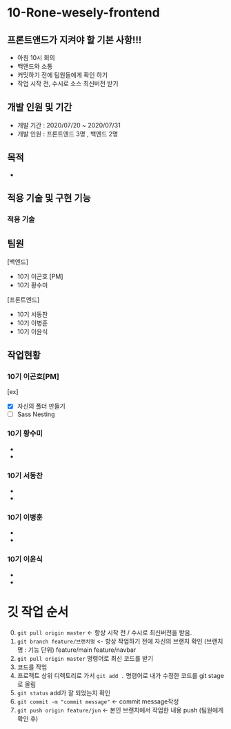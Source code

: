 # 10-Rone-wesely-frontend

## 프론트앤드가 지켜야 할 기본 사항!!!
- 아침 10시 회의
- 백앤드와 소통
- 커밋하기 전에 팀원들에게 확인 하기
- 작업 시작 전, 수시로 소스 최신버전 받기

## 개발 인원 및 기간
- 개발 기간 : 2020/07/20 ~ 2020/07/31
- 개발 인원 : 프론트엔드 3명 , 백엔드 2명

## 목적
- 

## 적용 기술 및 구현 기능
### 적용 기술 


## 팀원
[백엔드]
- 10기 이곤호 [PM]
- 10기 황수미

[프론트엔드]
- 10기 서동찬
- 10기 이병훈
- 10기 이윤식


## 작업현황
### 10기 이곤호[PM]
[ex]
- [x] 자신의 폴더 만들기
- [ ] Sass Nesting 

### 10기 황수미
- 
-

### 10기 서동찬 
-
-

### 10기 이병훈
-
-

### 10기 이윤식
-
-


# 깃 작업 순서
0. `git pull origin master` <- 항상 시작 전 / 수시로 최신버전을 받음.
1. `git branch feature/브랜치명` <- 항상 작업하기 전에 자신의 브랜치 확인 (브랜치 명 : 기능 단위)
  feature/main
  feature/navbar
2. `git pull origin master` 명령어로 최신 코드를 받기
3. 코드를 작업
4. 프로젝트 상위 디렉토리로 가서 `git add .` 명령어로 내가 수정한 코드를 git stage로 올림
5. `git status` add가 잘 되었는지 확인
6. `git commit -m "commit message"` <- commit message작성
7. `git push origin feature/jun` <- 본인 브랜치에서 작업한 내용 push (팀원에게 확인 후)
